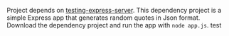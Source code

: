 Project depends on [testing-express-server](https://github.com/mrmgreen/testing-express-server). This dependency project is a simple Express app that generates random quotes in Json format.
Download the dependency project and run the app with `node app.js`. test
